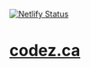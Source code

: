 [![Netlify Status](https://api.netlify.com/api/v1/badges/9cad0d35-2b39-4954-8640-26e9b363eb26/deploy-status)](https://app.netlify.com/sites/practical-beaver-f65195/deploys)

# [codez.ca](https://www.codez.ca/)
